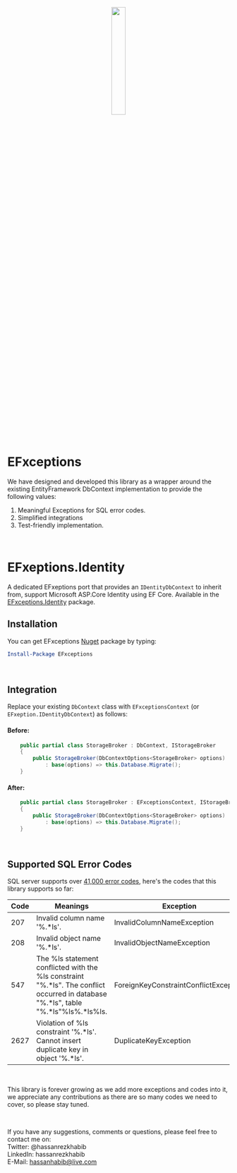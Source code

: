 

<p align="center">
  <img width="25%" height="25%" src="https://github.com/hassanhabib/EFxceptions/blob/master/EFxceptions.Shared/Resources/EFxceptions.png?raw=true">
</p>

# EFxceptions
We have designed and developed this library as a wrapper around the existing EntityFramework DbContext implementation to provide the following values:

<ol>
	<li>Meaningful Exceptions for SQL error codes.</li>
	<li>Simplified integrations</li>
	<li>Test-friendly implementation.</li>
</ol>

<br>

# EFxeptions.Identity

A dedicated EFxeptions port that provides an `IDentityDbContext` to inherit from, support Microsoft ASP.Core Identity using EF Core.
Available in the [EFxceptions.Identity](https://www.nuget.org/packages/EFxceptions.Identity) package.

## Installation 
You can get EFxceptions [Nuget](https://www.nuget.org/packages/EFxceptions/) package by typing:
```powershell
Install-Package EFxceptions
```

<br>

## Integration
Replace your existing ```DbContext``` class with ```EFxceptionsContext``` (or `EFxeption.IDentityDbContext`) as follows:

#### Before:
 
```csharp
    public partial class StorageBroker : DbContext, IStorageBroker
    {
        public StorageBroker(DbContextOptions<StorageBroker> options)
            : base(options) => this.Database.Migrate();
    }

```

#### After:
```csharp
    public partial class StorageBroker : EFxceptionsContext, IStorageBroker
    {
        public StorageBroker(DbContextOptions<StorageBroker> options)
            : base(options) => this.Database.Migrate();
    }

```

<br>

## Supported SQL Error Codes
SQL server supports over [41,000 error codes](https://docs.microsoft.com/en-us/sql/relational-databases/errors-events/database-engine-events-and-errors?view=sql-server-ver15), here's the codes that this library supports so far:


|Code|Meanings|Exception|
|--- |--- |--- |
|207|Invalid column name '%.*ls'.|InvalidColumnNameException|
|208|Invalid object name '%.*ls'.|InvalidObjectNameException|
|547|The %ls statement conflicted with the %ls constraint "%.*ls". The conflict occurred in database "%.*ls", table "%.*ls"%ls%.*ls%ls.|ForeignKeyConstraintConflictException|
|2627|Violation of %ls constraint '%.*ls'. Cannot insert duplicate key in object '%.*ls'.|DuplicateKeyException|


<br >

This library is forever growing as we add more exceptions and codes into it, we appreciate any contributions as there are so many codes we need to cover, so please stay tuned.


<br />

If you have any suggestions, comments or questions, please feel free to contact me on:
<br />
Twitter: @hassanrezkhabib
<br />
LinkedIn: hassanrezkhabib
<br />
E-Mail: hassanhabib@live.com
<br />
